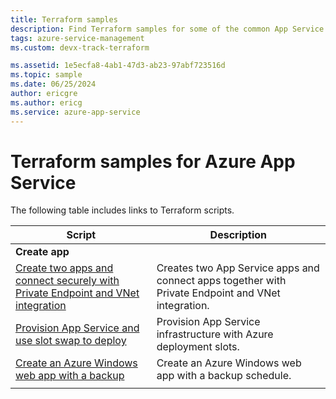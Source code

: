 ```yaml
---
title: Terraform samples
description: Find Terraform samples for some of the common App Service scenarios. Learn how to automate your App Service deployment or management tasks.
tags: azure-service-management
ms.custom: devx-track-terraform

ms.assetid: 1e5ecfa8-4ab1-47d3-ab23-97abf723516d
ms.topic: sample
ms.date: 06/25/2024
author: ericgre
ms.author: ericg
ms.service: azure-app-service
---
```

# Terraform samples for Azure App Service

The following table includes links to Terraform scripts.

| Script | Description |
|-|-|
|**Create app**||
| [Create two apps and connect securely with Private Endpoint and VNet integration](./scripts/terraform-secure-backend-frontend.md)| Creates two App Service apps and connect apps together with Private Endpoint and VNet integration. |
| [Provision App Service and use slot swap to deploy](/azure/developer/terraform/provision-infrastructure-using-azure-deployment-slots)| Provision App Service infrastructure with Azure deployment slots. |
| [Create an Azure Windows web app with a backup](./scripts/terraform-backup.md)| Create an Azure Windows web app with a backup schedule. |
| | |
